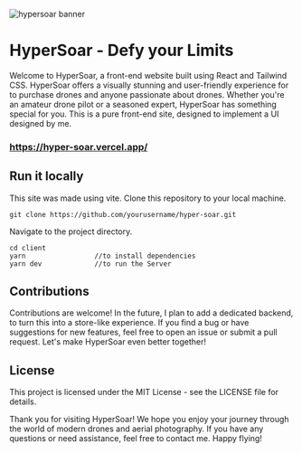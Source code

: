 ![hypersoar banner](https://github.com/Advaith-RN/hyper-soar/assets/77977360/aed0fbcc-b320-418e-bff2-1b2628d877b2)

# HyperSoar - Defy your Limits


Welcome to HyperSoar, a front-end website built using React and Tailwind CSS. HyperSoar offers a visually stunning and user-friendly experience for to purchase drones and anyone passionate about drones. Whether you're an amateur drone pilot or a seasoned expert, HyperSoar has something special for you. 
This is a pure front-end site, designed to implement a UI designed by me.

### https://hyper-soar.vercel.app/

## Run it locally
This site was made using vite.
Clone this repository to your local machine.
```
git clone https://github.com/yourusername/hyper-soar.git
```
Navigate to the project directory.
```
cd client
yarn                 //to install dependencies
yarn dev             //to run the Server
```

## Contributions
Contributions are welcome! In the future, I plan to add a dedicated backend, to turn this into a store-like experience.
If you find a bug or have suggestions for new features, feel free to open an issue or submit a pull request. Let's make HyperSoar even better together!

## License
This project is licensed under the MIT License - see the LICENSE file for details.

Thank you for visiting HyperSoar! We hope you enjoy your journey through the world of modern drones and aerial photography. If you have any questions or need assistance, feel free to contact me. Happy flying!
